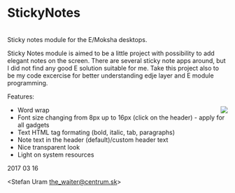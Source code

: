# StickyNotes
<br>
Sticky notes module for the E/Moksha desktops.

Sticky Notes module is aimed to be a little project with possibility to add elegant notes on the screen. 
There are several sticky note apps around, but I did not find any good E solution suitable for me. 
Take this project also to be my code excercise for better understanding edje layer and E module programming.

Features:
<br>

 - Word wrap
 [<img align="right" src="http://i.imgur.com/xH9Pq2Q.png">](http://i.imgur.com/xH9Pq2Q.png)
 - Font size changing from 8px up to 16px (click on the header) - apply for all gadgets
 - Text HTML tag formating (bold, italic, tab, paragraphs)
 - Note text in the header (default)/custom header text
 - Nice transparent look
 - Light on system resources



2017 03 16

<Stefan Uram the_waiter@centrum.sk>
